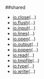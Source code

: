 
##shared

- [io.close](nil)(...)
- [io.flush](nil)(...)
- [io.input](nil)(...)
- [io.lines](nil)(...)
- [io.open](nil)(...)
- [io.output](nil)(...)
- [io.popen](nil)(...)
- [io.read](nil)(...)
- [io.tmpfile](nil)(...)
- [io.type](nil)(...)
- [io.write](nil)(...)
